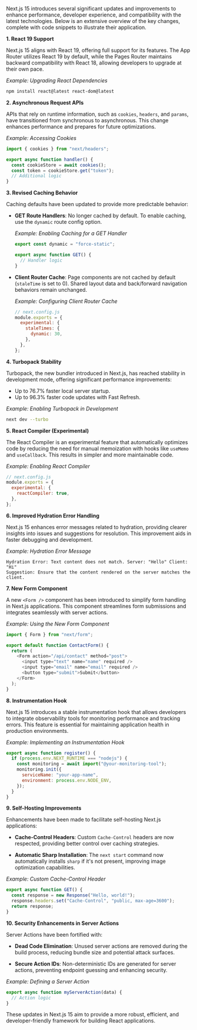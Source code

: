 Next.js 15 introduces several significant updates and improvements to enhance performance, developer experience, and compatibility with the latest technologies. Below is an extensive overview of the key changes, complete with code snippets to illustrate their application.

**1. React 19 Support**

Next.js 15 aligns with React 19, offering full support for its features. The App Router utilizes React 19 by default, while the Pages Router maintains backward compatibility with React 18, allowing developers to upgrade at their own pace.

_Example: Upgrading React Dependencies_

```bash
npm install react@latest react-dom@latest
```

**2. Asynchronous Request APIs**

APIs that rely on runtime information, such as `cookies`, `headers`, and `params`, have transitioned from synchronous to asynchronous. This change enhances performance and prepares for future optimizations.

_Example: Accessing Cookies_

```javascript
import { cookies } from "next/headers";

export async function handler() {
  const cookieStore = await cookies();
  const token = cookieStore.get("token");
  // Additional logic
}
```

**3. Revised Caching Behavior**

Caching defaults have been updated to provide more predictable behavior:

- **GET Route Handlers**: No longer cached by default. To enable caching, use the `dynamic` route config option.

  _Example: Enabling Caching for a GET Handler_

  ```javascript
  export const dynamic = "force-static";

  export async function GET() {
    // Handler logic
  }
  ```

- **Client Router Cache**: Page components are not cached by default (`staleTime` is set to 0). Shared layout data and back/forward navigation behaviors remain unchanged.

  _Example: Configuring Client Router Cache_

  ```javascript
  // next.config.js
  module.exports = {
    experimental: {
      staleTimes: {
        dynamic: 30,
      },
    },
  };
  ```

**4. Turbopack Stability**

Turbopack, the new bundler introduced in Next.js, has reached stability in development mode, offering significant performance improvements:

- Up to 76.7% faster local server startup.
- Up to 96.3% faster code updates with Fast Refresh.

_Example: Enabling Turbopack in Development_

```bash
next dev --turbo
```

**5. React Compiler (Experimental)**

The React Compiler is an experimental feature that automatically optimizes code by reducing the need for manual memoization with hooks like `useMemo` and `useCallback`. This results in simpler and more maintainable code.

_Example: Enabling React Compiler_

```javascript
// next.config.js
module.exports = {
  experimental: {
    reactCompiler: true,
  },
};
```

**6. Improved Hydration Error Handling**

Next.js 15 enhances error messages related to hydration, providing clearer insights into issues and suggestions for resolution. This improvement aids in faster debugging and development.

_Example: Hydration Error Message_

```plaintext
Hydration Error: Text content does not match. Server: "Hello" Client: "Hi"
Suggestion: Ensure that the content rendered on the server matches the client.
```

**7. New Form Component**

A new `<Form />` component has been introduced to simplify form handling in Next.js applications. This component streamlines form submissions and integrates seamlessly with server actions.

_Example: Using the New Form Component_

```javascript
import { Form } from "next/form";

export default function ContactForm() {
  return (
    <Form action="/api/contact" method="post">
      <input type="text" name="name" required />
      <input type="email" name="email" required />
      <button type="submit">Submit</button>
    </Form>
  );
}
```

**8. Instrumentation Hook**

Next.js 15 introduces a stable instrumentation hook that allows developers to integrate observability tools for monitoring performance and tracking errors. This feature is essential for maintaining application health in production environments.

_Example: Implementing an Instrumentation Hook_

```javascript
export async function register() {
  if (process.env.NEXT_RUNTIME === "nodejs") {
    const monitoring = await import("@your-monitoring-tool");
    monitoring.init({
      serviceName: "your-app-name",
      environment: process.env.NODE_ENV,
    });
  }
}
```

**9. Self-Hosting Improvements**

Enhancements have been made to facilitate self-hosting Next.js applications:

- **Cache-Control Headers**: Custom `Cache-Control` headers are now respected, providing better control over caching strategies.

- **Automatic Sharp Installation**: The `next start` command now automatically installs `sharp` if it's not present, improving image optimization capabilities.

_Example: Custom Cache-Control Header_

```javascript
export async function GET() {
  const response = new Response("Hello, world!");
  response.headers.set("Cache-Control", "public, max-age=3600");
  return response;
}
```

**10. Security Enhancements in Server Actions**

Server Actions have been fortified with:

- **Dead Code Elimination**: Unused server actions are removed during the build process, reducing bundle size and potential attack surfaces.

- **Secure Action IDs**: Non-deterministic IDs are generated for server actions, preventing endpoint guessing and enhancing security.

_Example: Defining a Server Action_

```javascript
export async function myServerAction(data) {
  // Action logic
}
```

These updates in Next.js 15 aim to provide a more robust, efficient, and developer-friendly framework for building React applications.

